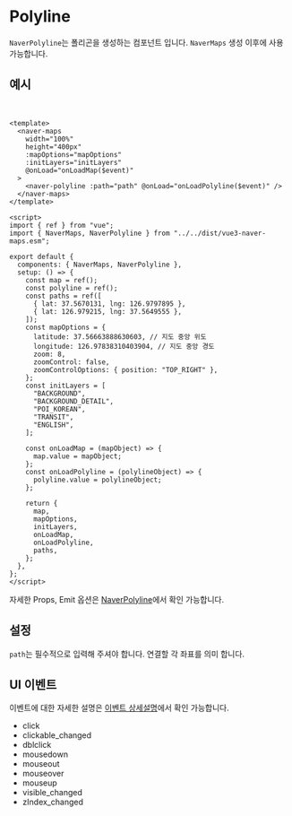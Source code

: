 # Polyline

`NaverPolyline`는 폴리곤을 생성하는 컴포넌트 입니다. `NaverMaps` 생성 이후에 사용 가능합니다.

## 예시

\
<naver-polyline />

```vue
<template>
  <naver-maps
    width="100%"
    height="400px"
    :mapOptions="mapOptions"
    :initLayers="initLayers"
    @onLoad="onLoadMap($event)"
  >
    <naver-polyline :path="path" @onLoad="onLoadPolyline($event)" />
  </naver-maps>
</template>

<script>
import { ref } from "vue";
import { NaverMaps, NaverPolyline } from "../../dist/vue3-naver-maps.esm";

export default {
  components: { NaverMaps, NaverPolyline },
  setup: () => {
    const map = ref();
    const polyline = ref();
    const paths = ref([
      { lat: 37.5670131, lng: 126.9797895 },
      { lat: 126.979215, lng: 37.5649555 },
    ]);
    const mapOptions = {
      latitude: 37.56663888630603, // 지도 중앙 위도
      longitude: 126.97838310403904, // 지도 중앙 경도
      zoom: 8,
      zoomControl: false,
      zoomControlOptions: { position: "TOP_RIGHT" },
    };
    const initLayers = [
      "BACKGROUND",
      "BACKGROUND_DETAIL",
      "POI_KOREAN",
      "TRANSIT",
      "ENGLISH",
    ];

    const onLoadMap = (mapObject) => {
      map.value = mapObject;
    };
    const onLoadPolyline = (polylineObject) => {
      polyline.value = polylineObject;
    };

    return {
      map,
      mapOptions,
      initLayers,
      onLoadMap,
      onLoadPolyline,
      paths,
    };
  },
};
</script>
```

자세한 Props, Emit 옵션은 [NaverPolyline](../api/#naverpolyline)에서 확인 가능합니다.

## 설정

`path`는 필수적으로 입력해 주셔야 합니다. 연결할 각 좌표를 의미 합니다.

## UI 이벤트

이벤트에 대한 자세한 설명은 [이벤트 상세설명](https://navermaps.github.io/maps.js.ncp/docs/naver.maps.Polyline.html#toc26__anchor)에서 확인 가능합니다.

- click
- clickable_changed
- dblclick
- mousedown
- mouseout
- mouseover
- mouseup
- visible_changed
- zIndex_changed
